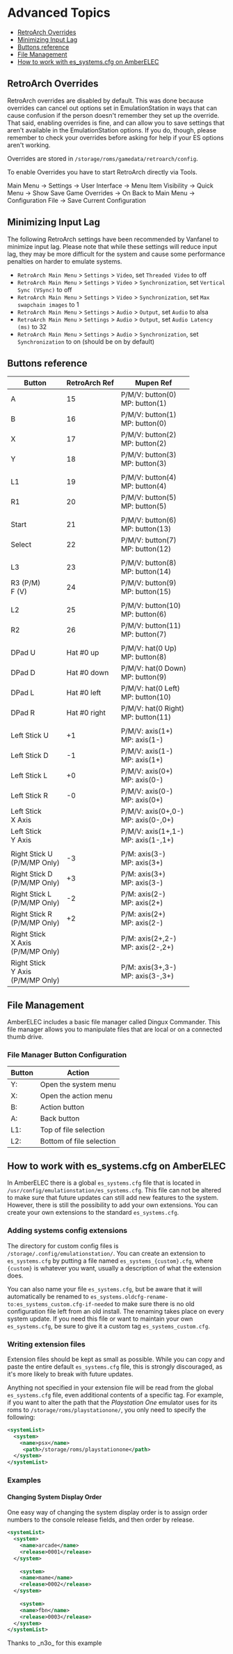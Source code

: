 # Advanced Topics

* [RetroArch Overrides](#retroarch-overrides)
* [Minimizing Input Lag](#minimizing-input-lag)
* [Buttons reference](#buttons-reference)
* [File Management](#file-management)
* [How to work with es_systems.cfg on AmberELEC](#how-to-work-with-es_systemscfg-on-amberelec)

## RetroArch Overrides

RetroArch overrides are disabled by default. This was done because overrides can cancel out options set in EmulationStation in ways that can cause confusion if the person doesn't remember they set up the override. That said, enabling overrides is fine, and can allow you to save settings that aren't available in the EmulationStation options. If you do, though, please remember to check your overrides before asking for help if your ES options aren't working.

Overrides are stored in `/storage/roms/gamedata/retroarch/config`.

To enable Overrides you have to start RetroArch directly via Tools.

Main Menu -> Settings -> User Interface -> Menu Item Visibility -> Quick Menu -> Show Save Game Overrides -> On
Back to Main Menu -> Configuration File -> Save Current Configuration

## Minimizing Input Lag

The following RetroArch settings have been recommended by Vanfanel to minimize input lag. Please note that while these settings will reduce input lag, they may be more difficult for the system and cause some performance penalties on harder to emulate systems.

- `RetroArch Main Menu` > `Settings` > `Video`, set `Threaded Video` to off
- `RetroArch Main Menu` > `Settings` > `Video` > `Synchronization`, set `Vertical Sync (VSync)` to off
- `RetroArch Main Menu` > `Settings` > `Video` > `Synchronization`, set `Max swapchain images` to 1
- `RetroArch Main Menu` > `Settings` > `Audio` > `Output`, set `Audio` to alsa
- `RetroArch Main Menu` > `Settings` > `Audio` > `Output`, set `Audio Latency (ms)` to 32
- `RetroArch Main Menu` > `Settings` > `Audio` > `Synchronization`, set `Synchronization` to on (should be on by default)

## Buttons reference

|Button|RetroArch Ref|Mupen Ref|
|----|----|----|
|A|15|P/M/V: button(0)<br />MP: button(1)|
|B|16|P/M/V: button(1)<br />MP: button(0)|
|X|17|P/M/V: button(2)<br />MP: button(2)|
|Y|18|P/M/V: button(3)<br />MP: button(3)|
| | | |
|L1|19|P/M/V: button(4)<br />MP: button(4)|
|R1|20|P/M/V: button(5)<br />MP: button(5)|
| | | |
|Start|21|P/M/V: button(6)<br /> MP: button(13)|
|Select|22|P/M/V: button(7)<br />MP: button(12)|
| | | |
|L3|23|P/M/V: button(8)<br />MP: button(14)|
|R3 (P/M)<br>F (V)|24|P/M/V: button(9)<br />MP: button(15)|
| | |
|L2|25|P/M/V: button(10)<br />MP: button(6)|
|R2|26|P/M/V: button(11)<br />MP: button(7)|
| | | |
|DPad U|Hat #0 up|P/M/V: hat(0 Up)<br />MP: button(8)|
|DPad D|Hat #0 down|P/M/V: hat(0 Down)<br />MP: button(9)|
|DPad L|Hat #0 left|P/M/V: hat(0 Left)<br />MP: button(10)|
|DPad R|Hat #0 right|P/M/V: hat(0 Right)<br />MP: button(11)|
| | | |
|Left Stick U|+1|P/M/V: axis(1+)<br />MP: axis(1-)|
|Left Stick D|-1|P/M/V: axis(1-)<br />MP: axis(1+)|
|Left Stick L|+0|P/M/V: axis(0+)<br />MP: axis(0-)|
|Left Stick R|-0|P/M/V: axis(0-)<br />MP: axis(0+)|
|Left Stick<br>X Axis| |P/M/V: axis(0+,0-)<br />MP: axis(0-,0+)|
|Left Stick<br>Y Axis| |P/M/V: axis(1+,1-)<br />MP: axis(1-,1+)|
| | |
|Right Stick U<br>(P/M/MP Only)|-3|P/M: axis(3-)<br />MP: axis(3+)|
|Right Stick D<br>(P/M/MP Only)|+3|P/M: axis(3+)<br />MP: axis(3-)|
|Right Stick L<br>(P/M/MP Only)|-2|P/M: axis(2-)<br />MP: axis(2+)|
|Right Stick R<br>(P/M/MP Only)|+2|P/M: axis(2+)<br />MP: axis(2-)|
|Right Stick<br>X Axis<br>(P/M/MP Only)| |P/M: axis(2+,2-)<br />MP: axis(2-,2+)|
|Right Stick<br>Y Axis<br>(P/M/MP Only)| |P/M: axis(3+,3-)<br />MP: axis(3-,3+)|

## File Management

AmberELEC includes a basic file manager called Dingux Commander.  This file manager allows you to manipulate files that are local or on a connected thumb drive.

### File Manager Button Configuration

| Button | Action |
|----|----|
| Y: | Open the system menu |
| X: | Open the action menu |
| B: | Action button |
| A: | Back button |
| L1: | Top of file selection |
| L2: | Bottom of file selection |

## How to work with es_systems.cfg on AmberELEC

In AmberELEC there is a global `es_systems.cfg` file that is located in `/usr/config/emulationstation/es_systems.cfg`. This file can not be altered to make sure that future updates can still add new features to the system. However, there is still the possibility to add your own extensions. You can create your own extensions to the standard `es_systems.cfg`.

### Adding systems config extensions

The directory for custom config files is `/storage/.config/emulationstation/`. You can create an extension to `es_systems.cfg` by putting a file named `es_systems_{custom}.cfg`, where `{custom}` is whatever you want, usually a description of what the extension does.

You can also name your file `es_systems.cfg`, but be aware that it will automatically be renamed to `es_systems.oldcfg-rename-to:es_systems_custom.cfg-if-needed` to make sure there is no old configuration file left from an old install. The renaming takes place on every system update. If you need this file or want to maintain your own `es_systems.cfg`, be sure to give it a custom tag `es_systems_custom.cfg`.

### Writing extension files

Extension files should be kept as small as possible. While you can copy and paste the entire default `es_systems.cfg` file, this is strongly discouraged, as it's more likely to break with future updates.

Anything not specified in your extension file will be read from the global `es_systems.cfg` file, even additional contents of a specific tag. For example, if you want to alter the path that the _Playstation One_ emulator uses for its roms to `/storage/roms/playstationone/`, you only need to specify the following:

```xml
<systemList>
  <system>
    <name>psx</name>
     <path>/storage/roms/playstationone</path>
  </system>
</systemList>
```

### Examples

#### Changing System Display Order

One easy way of changing the system display order is to assign order numbers to the console release fields, and then order by release.

```xml
<systemList>
  <system>
    <name>arcade</name>
    <release>0001</release>
  </system>
  
    <system>
    <name>mame</name>
    <release>0002</release>
  </system>
  
    <system>
    <name>fbn</name>
    <release>0003</release>
  </system>
</systemList>
```

Thanks to \_n3o\_ for this example

